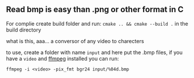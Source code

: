 ## Read bmp is easy than .png or other format in C

For complie create build folder and run: `cmake .. && cmake --build .` in the build directory

what is this, aaa... a conversor of any video to charecters

to use, create a folder with name `input` and here put the .bmp files, if you have a `video` and [ffmpeg](https://ffmpeg.org/) installed you can run:
```
ffmpeg -i <video> -pix_fmt bgr24 input/%04d.bmp
```